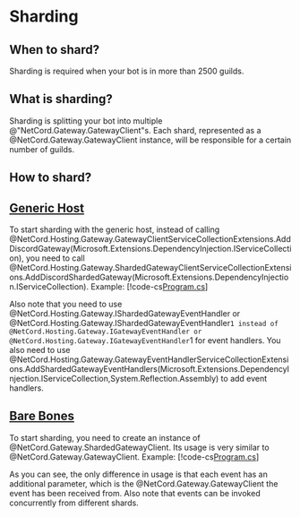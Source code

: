 # Sharding

## When to shard?

Sharding is required when your bot is in more than 2500 guilds.

## What is sharding?

Sharding is splitting your bot into multiple @"NetCord.Gateway.GatewayClient"s. Each shard, represented as a @NetCord.Gateway.GatewayClient instance, will be responsible for a certain number of guilds.

## How to shard?

## [Generic Host](#tab/generic-host)

To start sharding with the generic host, instead of calling @NetCord.Hosting.Gateway.GatewayClientServiceCollectionExtensions.AddDiscordGateway(Microsoft.Extensions.DependencyInjection.IServiceCollection), you need to call @NetCord.Hosting.Gateway.ShardedGatewayClientServiceCollectionExtensions.AddDiscordShardedGateway(Microsoft.Extensions.DependencyInjection.IServiceCollection). Example:
[!code-cs[Program.cs](ShardingHosting/Program.cs)]

Also note that you need to use @NetCord.Hosting.Gateway.IShardedGatewayEventHandler or @NetCord.Hosting.Gateway.IShardedGatewayEventHandler`1 instead of @NetCord.Hosting.Gateway.IGatewayEventHandler or @NetCord.Hosting.Gateway.IGatewayEventHandler`1 for event handlers. You also need to use @NetCord.Hosting.Gateway.GatewayEventHandlerServiceCollectionExtensions.AddShardedGatewayEventHandlers(Microsoft.Extensions.DependencyInjection.IServiceCollection,System.Reflection.Assembly) to add event handlers.

## [Bare Bones](#tab/bare-bones)

To start sharding, you need to create an instance of @NetCord.Gateway.ShardedGatewayClient. Its usage is very similar to @NetCord.Gateway.GatewayClient. Example:
[!code-cs[Program.cs](Sharding/Program.cs)]

As you can see, the only difference in usage is that each event has an additional parameter, which is the @NetCord.Gateway.GatewayClient the event has been received from. Also note that events can be invoked concurrently from different shards.
